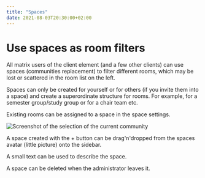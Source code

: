 ```yaml
---
title: "Spaces"
date: 2021-08-03T20:30:00+02:00
---
```


# Use spaces as room filters

All matrix users of the client element (and a few other clients) can use spaces (communities replacement) to filter different rooms, which may be lost or scattered in the room list on the left.

Spaces can only be created for yourself or for others (if you invite them into a space) and create a superordinate structure for rooms. For example, for a semester group/study group or for a chair team etc.

Existing rooms can be assigned to a space in the space settings.

![Screenshot of the selection of the current community](/images/20_spaces.webp)

A space created with the + button can be drag'n'dropped from the spaces avatar (little picture) onto the sidebar.

A small text can be used to describe the space.

A space can be deleted when the administrator leaves it.
